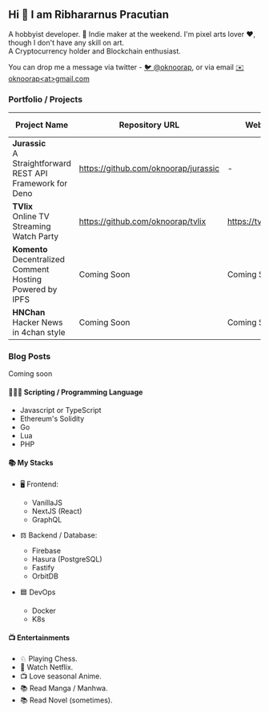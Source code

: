 ## Hi 👋 I am Ribhararnus Pracutian

A hobbyist developer. 🦄 Indie maker at the weekend. I'm pixel arts lover ❤️, though I don't have any skill on art.  
A Cryptocurrency holder and Blockchain enthusiast.

You can drop me a message via twitter - [🐦 @oknoorap](https://twitter.com/oknoorap), or via email [✉️ oknoorap&lt;at&gt;gmail.com](mailto:oknoorap@gmail.com)

### Portfolio / Projects

| Project Name | Repository URL | Website | Technology / Language |
|--|--|--|--|
| **Jurassic**<br/>A Straightforward REST API Framework for Deno | https://github.com/oknoorap/jurassic | - | Deno |
| **TVlix**<br/>Online TV Streaming Watch Party | https://github.com/oknoorap/tvlix | https://tvlix.online | NextJS |
| **Komento**<br/>Decentralized Comment Hosting Powered by IPFS | Coming Soon | Coming Soon | NextJS |
| **HNChan**<br/>Hacker News in 4chan style | Coming Soon | Coming Soon | NextJS |

### Blog Posts
Coming soon

#### 👨🏽‍💻 Scripting / Programming Language
- Javascript or TypeScript
- Ethereum's Solidity
- Go
- Lua
- PHP

#### 📚 My Stacks
- 🖥 Frontend:
  - VanillaJS
  - NextJS (React)
  - GraphQL

- 𝌖 Backend / Database:
  - Firebase
  - Hasura (PostgreSQL)
  - Fastify
  - OrbitDB

- 🟦 DevOps
  - Docker
  - K8s

#### 📺 Entertainments
- ♘ Playing Chess.
- 📱 Watch Netflix.
- 📺 Love seasonal Anime.
- 📚 Read Manga / Manhwa.
- 📚 Read Novel (sometimes).
